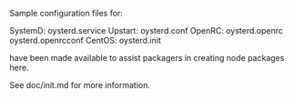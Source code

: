 Sample configuration files for:

SystemD: oysterd.service
Upstart: oysterd.conf
OpenRC:  oysterd.openrc
         oysterd.openrcconf
CentOS:  oysterd.init

have been made available to assist packagers in creating node packages here.

See doc/init.md for more information.
